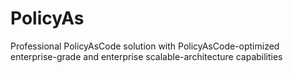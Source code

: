 # PolicyAs
Professional PolicyAsCode solution with PolicyAsCode-optimized enterprise-grade and enterprise scalable-architecture capabilities

